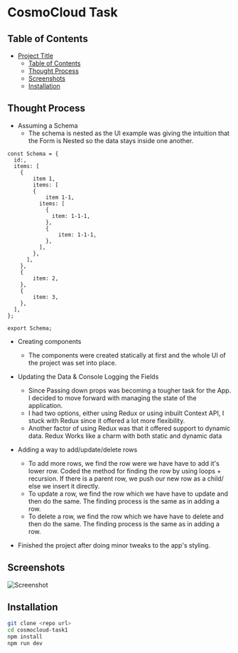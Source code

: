 # CosmoCloud Task

## Table of Contents

- [Project Title](#project-title)
  - [Table of Contents](#table-of-contents)
  - [Thought Process](#thought-process)
  - [Screenshots](#screenshots)
  - [Installation](#installation)

## Thought Process

- Assuming a Schema
  - The schema is nested as the UI example was giving the intuition that the Form is Nested so the data stays inside one another.

```
const Schema = {
  id:,
  items: [
    {
        item 1,
        items: [
        {
            item 1-1,
          items: [
            {
              item: 1-1-1,
            },
            {
                item: 1-1-1,
            },
          ],
        },
      ],
    },
    {
        item: 2,
    },
    {
        item: 3,
    },
  ],
};

export Schema;
```

- Creating components

  - The components were created statically at first and the whole UI of the project was set into place.

- Updating the Data & Console Logging the Fields

  - Since Passing down props was becoming a tougher task for the App. I decided to move forward with managing the state of the application.
  - I had two options, either using Redux or using inbuilt Context API, I stuck with Redux since it offered a lot more flexibility.
  - Another factor of using Redux was that it offered support to dynamic data. Redux Works like a charm with both static and dynamic data

- Adding a way to add/update/delete rows

  - To add more rows, we find the row were we have have to add it's lower row. Coded the method for finding the row by using loops + recursion. If there is a parent row, we push our new row as a child/ else we insert it directly.
  - To update a row, we find the row which we have have to update and then do the same. The finding process is the same as in adding a row.
  - To delete a row, we find the row which we have have to delete and then do the same. The finding process is the same as in adding a row.

- Finished the project after doing minor tweaks to the app's styling.

## Screenshots

![Screenshot](https://i.ibb.co/NW6fR4F/Vite-React.png)

## Installation

```bash
git clone <repo url>
cd cosmocloud-task1
npm install
npm run dev
```

